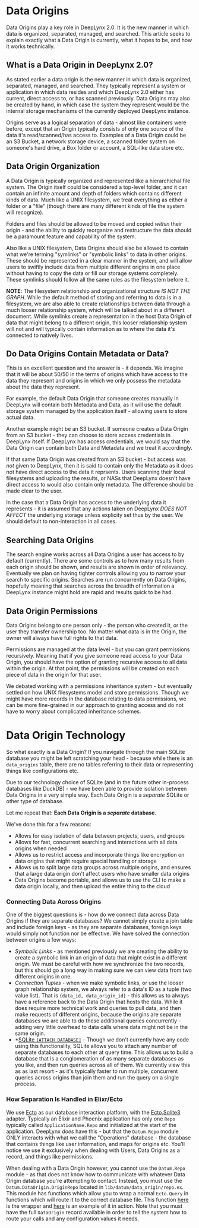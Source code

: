 # Data Origins

Data Origins play a key role in DeepLynx 2.0. It is the new manner in which data is organized, separated, managed, and searched. This article seeks to explain exactly what a Data Origin is currently, what it hopes to be, and how it works technically.

## What is a Data Origin in DeepLynx 2.0?

As stated earlier a data origin is the new manner in which data is organized, separated, managed, and searched. They typically represent a system or application in which data resides and which DeepLynx 2.0 either has current, direct access to, or has scanned previously. Data Origins may also be created by hand, in which case the system they represent would be the internal storage mechanisms of the currently deployed DeepLynx instance. 

Origins serve as a logical separation of data - almost like containers were before, except that an Origin typically consists of only one source of the data it's read/scanned/has access to. Examples of a Data Origin could be an S3 Bucket, a network storage device, a scanned folder system on someone's hard drive, a Box folder or account, a SQL-like data store etc. 

## Data Origin Organization

A Data Origin is typically organized and represented like a hierarchichal file system. The Origin itself could be considered a top-level folder, and it can contain an infinite amount and depth of folders which contains different kinds of data. Much like a UNIX filesystem, we treat everything as either a folder or a "file" (though there are many different kinds of file the system will recognize). 

Folders and files should be allowed to be moved and copied *within* their origin - and the ability to quickly reorganize and restructure the data should be a paramount feature and capability of the system. 

Also like a UNIX filesystem, Data Origins should also be allowed to contain what we're terming "symlinks" or "symbolic links" to data in other origins. These should be represented in a clear manner in the system, and will allow users to swiftly include data from multiple different origins in one place without having to copy the data or fill our storage systems completely. These symlinks should follow all the same rules as the filesystem before it.

**NOTE**: The filesystem relationship and organizational structure *IS NOT THE GRAPH*. While the default method of storing and referring to data is in a filesystem, we are also able to create relationships between data through a much looser relationship system, which will be talked about in a different document. While symlinks create a representation in the host Data Origin of data that might belong to a different origin, this looser relationship system will not and will typically contain information as to where the data it's connected to natively lives.


## Do Data Origins Contain Metadata or Data?
This is an excellent question and the answer is - it depends. We imagine that it will be about 50/50 in the terms of origins which have access to the data they represent and origins in which we only possess the metadata about the data they represent. 

For example, the default Data Origin that someone creates manually in DeepLynx will contain both Metadata and Data, as it will use the default storage system managed by the application itself - allowing users to store actual data.

Another example might be an S3 bucket. If someone creates a Data Origin from an S3 bucket - they can choose to store access credentials in DeepLynx itself. If DeepLynx has access credentials, we would say that the Data Origin can contain both Data and Metadata and we treat it accordingly.

If that same Data Origin was created from an S3 bucket - but access was _not_ given to DeepLynx, then it is said to contain only the Metadata as it does not have direct access to the data it reprsents. Users scanning their local filesystems and uploading the results, or NASs that DeepLynx doesn't have direct access to would also contain only metadata. The difference should be made clear to the user.

In the case that a Data Origin has access to the underlying data it represents - it is assumed that any actions taken on DeepLynx *DOES NOT AFFECT* the underlying storage unless explicity set thus by the user. We should default to non-interaction in all cases.


## Searching Data Origins

The search engine works across all Data Origins a user has access to by default (currently). There are some controls as to how many results from each origin should be shown, and results are shown in order of relevancy. Eventually we plan on having tighter controls allowing you to narrow your search to specific origins. Searches are run concurrently on Data Origins, hopefully meaning that searches across the breadth of information a DeepLynx instance might hold are rapid and results quick to be had.

## Data Origin Permissions

Data Origins belong to one person only - the person who created it, or the user they transfer ownership too. No matter what data is in the Origin, the owner will always have full rights to that data. 

Permissions are managed at the data level - but you can grant permissions recursively. Meaning that if you give someone read access to your Data Origin, you should have the option of granting recursive access to all data within the origin. At that point, the permissions will be created on each piece of data in the origin for that user. 

We debated working with a permissions inheritance system - but eventually settled on how UNIX filesystems model and store permissions. Though we might have more records in the database relating to data permissions, we can be more fine-grained in our approach to granting access and do not have to worry about complicated inheritance schemes.


# Data Origin Technology

So what exactly is a Data Origin? If you navigate through the main SQLite database you might be left scratching your head - because while there is an `data_origins` table, there are no tables referring to their data or representing things like configurations etc. 

Due to our technology choice of SQLite (and in the future other in-process databases like DuckDB) - we have been able to provide isolation between Data Origins in a very simple way. Each Data Origin is a *separate* SQLite or other type of database. 

Let me repeat that: **Each Data Origin is a _separate_ database**.

We've done this for a few reasons:

* Allows for easy isolation of data between projects, users, and groups
* Allows for fast, concurrent searching and interactions with all data origins when needed
* Allows us to restrict access and incorporate things like encryption on data origins that might require special handling or storage
* Allows us to split large data groups across multiple origins, and ensures that a large data origin don't affect users who have smaller data origins 
* Data Origins become portable, and allows us to use the CLI to make a data origin locally, and then upload the entire thing to the cloud

### Connecting Data Across Origins

One of the biggest questions is - how do we connect data across Data Origins if they are separate databases? We cannot simply create a join table and include foreign keys - as they are separate databases, foreign keys would simply not function nor be effective. We have solved the connection between origins a few ways:

- *Symbolic Links* - as mentioned previously we are creating the ability to create a symbolic link in an origin of data that might exist in a different origin. We must be careful with how we synchronize the two records, but this should go a long way in making sure we can view data from two different origins in one.
- *Connection Tuples* - when we make symbolic links, or use the looser graph relationship system, we always refer to a data's ID as a tuple (two value list). That is `{data_id, data_origin_id}` - this allows us to always have a reference back to the Data Origin that hosts the data. While it does require more technical work and queries to pull data, and then make requests of different origins, because the origins are separate databases we are able to do these additional queries concurrently - adding very little overhead to data calls where data might not be in the same origin.
- *[SQLite `[ATTACH DATABASE]`](https://www.sqlite.org/lang_attach.html) - Though we don't currently have any code using this functionality, SQLite allows you to attach any number of separate databases to each other at query time. This allows us to build a database that is a conglomeration of as many separate databases as you like, and then run queries across all of them. We currently view this as as last resort - as it's typically faster to run multiple, concurrent queries across origins than join them and run the query on a single process.

### How Separation Is Handled in Elixr/Ecto

We use [Ecto](https://hexdocs.pm/ecto) as our database interaction platform, with the [Ecto.Sqlite3](https://hexdocs.pm/ecto_sqlite3/0.17.5/api-reference.html) adapter. Typically an Elixir and Phoenix application has only one `Repo` typically called `ApplicationName.Repo` and initialized at the start of the application. DeepLynx _does_ have this - but that the `Datum.Repo` module ONLY interacts with what we call the "Operations" database - the database that contains things like user information, and maps for origins etc. You'll notice we use it exclusively when dealing with Users, Data Origins as a record, and things like permissions.

When dealing with a Data Origin however, you cannot use the `Datum.Repo` module - as that does not know how to communicate with whatever Data Origin database you're attempting to contact. Instead, you must use the `Datum.DataOrigin.OriginRepo` located in `lib/datum/data_origin/repo.ex`. This module has functions which allow you to wrap a normal `Ecto.Query` in functions which will route it to the correct database file. This function [here](https://github.inl.gov/Digital-Engineering/Datum/blob/main/lib/datum/data_origin/repo.ex#L15) is the wrapper and [here](https://github.inl.gov/Digital-Engineering/Datum/blob/main/lib/datum/data_origin.ex#L181) is an example of it in action. Note that you must have the full `DataOrigin` record available in order to tell the system how to route your calls and any configuration values it needs.
